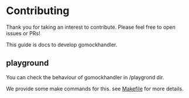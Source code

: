 # Contributing

Thank you for taking an interest to contribute. Please feel free to open issues or PRs!

This guide is docs to develop gomockhandler.

## playground

You can check the behaviour of gomockhandler in /playgrond dir.

We provide some make commands for this. see [Makefile](./Makefile) for more details.
